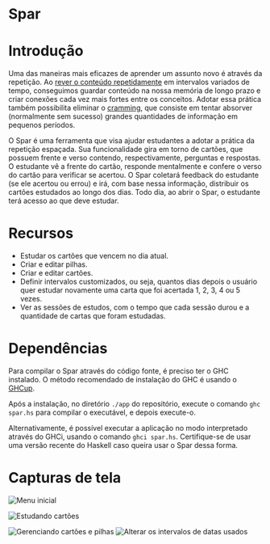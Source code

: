 # Spar

# Introdução

Uma das maneiras mais eficazes de aprender um assunto novo é através da repetição. Ao [rever o conteúdo repetidamente](https://www.theguardian.com/education/2016/jan/23/spaced-repetition-a-hack-to-make-your-brain-store-information) em intervalos variados de tempo, conseguimos guardar conteúdo na nossa memória de longo prazo e criar conexões cada vez mais fortes entre os conceitos. Adotar essa prática também possibilita eliminar o [cramming](https://web.archive.org/web/20071009104548/http://www.bmb.psu.edu/courses/psu16/troyan/studyskills/cramming.htm), que consiste em tentar absorver (normalmente sem sucesso) grandes quantidades de informação em pequenos períodos.

  
O Spar é uma ferramenta que visa ajudar estudantes a adotar a prática da repetição espaçada. Sua funcionalidade gira em torno de cartões, que possuem frente e verso contendo, respectivamente, perguntas e respostas. O estudante vê a frente do cartão, responde mentalmente e confere o verso do cartão para verificar se acertou. O Spar coletará feedback do estudante (se ele acertou ou errou) e irá, com base nessa informação, distribuir os cartões estudados ao longo dos dias. Todo dia, ao abrir o Spar, o estudante terá acesso ao que deve estudar.
# Recursos

 - Estudar os cartões que vencem no dia atual.
 - Criar e editar pilhas.
 - Criar e editar cartões.
 - Definir intervalos customizados, ou seja, quantos dias depois o usuário quer estudar novamente uma carta que foi acertada 1, 2, 3, 4 ou 5 vezes.
 - Ver as sessões de estudos, com o tempo que cada sessão durou e a quantidade de cartas que foram estudadas. 

# Dependências
Para compilar o Spar através do código fonte, é preciso ter o GHC instalado. O método recomendado de instalação do GHC é usando o [GHCup](https://www.haskell.org/ghcup/). 

Após a instalação, no diretório `./app` do repositório, execute o comando `ghc spar.hs` para compilar o executável, e depois execute-o. 

Alternativamente, é possível executar a aplicação no modo interpretado através do GHCi, usando o comando `ghci spar.hs`. Certifique-se de usar uma versão recente do Haskell caso queira usar o Spar dessa forma.
# Capturas de tela
![Menu inicial](https://i.ibb.co/VtXNrYh/menu-inicial.png)

![Estudando cartões](https://i.ibb.co/f9JHrq7/estudando-cartoes.png)

![Gerenciando cartões e pilhas](https://i.ibb.co/LxB6wTB/gerenciamento.png)
![Alterar os intervalos de datas usados](https://i.ibb.co/R27frtf/alterar-intervalos.png)
